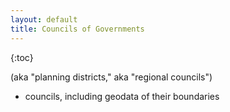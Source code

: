 ```yaml
---
layout: default
title: Councils of Governments
---
```


{:toc}

(aka "planning districts," aka "regional councils")

* councils, including geodata of their boundaries
